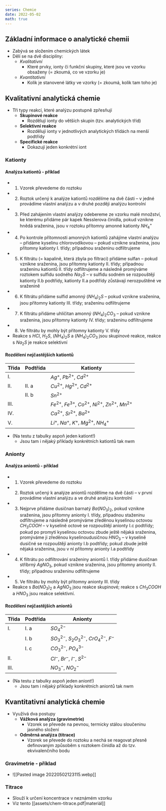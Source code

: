 ```yaml
---
series: Chemie
date: 2022-05-02
math: true
---
```


## Základní informace o analytické chemii
- Zabývá se složením chemických látek
- Dělí se na dvě disciplíny:
	- *Kvalitativní*
		- Které prvky, ionty či funkční skupiny, které jsou ve vzorku obsaženy (= zkoumá, co ve vzorku je)
	- *Kvantitativní*
		- Kolik je stanovené látky ve vzorky (= zkoumá, kolik tam toho je)

## Kvalitativní analytická chemie
- Tři typy reakcí, které analýzu postupně zpřesňují
	- **Skupinové reakce**
		- Rozdělují ionty do větších skupin (tzv. analytických tříd)
	- **Selektivní reakce**
		- Rozdělují ionty v jednotlivých analytických třídách na menší podtřídy
	- **Specifické reakce**
		- Dokazují jeden konkrétní iont

### Kationty
#### Analýza kationtů - příklad
- 1. Vzorek převedeme do roztoku
- 2. Roztok určený k analýze kationtů rozdělíme na dvě části – v jedné provádíme vlastní analýzu a v druhé později analýzu kontrolní
- 3. Před zahájením vlastní analýzy odebereme ze vzorku malé množství, ke kterému přidáme pár kapek Nesslerova činidla, pokud vznikne hnědá sraženina, jsou v roztoku přítomny amonné kationty $NH_{4}^{+}$
- 4. Po kontrole přítomnosti amonných kationtů zahájíme vlastní analýzu – přidáme kyselinu chlorovodíkovou – pokud vznikne sraženina, jsou přítomny kationty I. třídy; případnou sraženinu odfiltrujeme
- 5. K filtrátu (= kapalině, která zbyla po filtraci) přidáme sulfan – pokud vznikne sraženina, jsou přítomny kationty II. třídy; případnou sraženinu kationtů II. třídy odfiltrujeme a následně promýváme roztokem sulfidu sodného $Na_{2}S$ – v sulfidu sodném se rozpouštějí kationty II.b podtřídy, kationty II.a podtřídy zůstávají nerozpuštěné ve sraženině
- 6. K filtrátu přidáme sulfid amonný $(NH_{4})_{2}S$ – pokud vznikne sraženina, jsou přítomny kationty III. třídy; sraženinu odfiltrujeme
- 7. K filtrátu přidáme uhličitan amonný $(NH_4)_2 CO_3$ – pokud vznikne sraženina, jsou přítomny kationty IV. třídy; sraženinu odfiltrujeme
- 8. Ve filtrátu by mohly být přítomny kationty V. třídy
- Reakce s $HCl$, $H_2S$,  $(NH_{4})_{2}S$ a $(NH_4)_2 CO_3$ jsou skupinové reakce, reakce s $Na_2 S$ je reakce selektivní


#### Rozdělení nejčastějších kationtů

| **Třída** | **Podtřída** | **Kationty**                                                     |
| --------- | ------------ | ---------------------------------------------------------------- |
| I.        |              | $Ag^+$, $Pb^{2+}$, $Cd^{2+}$                                     |
| II.       | II. a        | $Cu^{2+}$, $Hg^{2+}$, $Cd^{2+}$                                  |
|           | II. b        | $Sn^{2+}$                                                        |
| III.      |              | $Fe^{2+}$, $Fe^{3+}$, $Co^{2+}$, $Ni^{2+}$, $Zn^{2+}$, $Mn^{2+}$ |
| IV.       |              | $Ca^{2+}$, $Sr^{2+}$, $Ba^{2+}$                                  |
| V.        |              | $Li^+$, $Na^+$, $K^+$, $Mg^{2+}$, $NH_4^+$                                                                 |

- (Na testu z tabulky aspoň jeden kationt!)
	- Jsou tam i nějaký příklady konkrétních kationtů tak nwm

### Anionty
#### Analýza aniontů - příklad
- 1. Vzorek převedeme do roztoku
- 2. Roztok určený k analýze aniontů rozdělíme na dvě části – v první provádíme vlastní analýzu a ve druhé analýzu kontrolní
- 3. Nejprve přidáme dusičnan barnatý $Ba(NO_3)_2$, pokud vznikne sraženina, jsou přítomny anionty I. třídy, případnou staženinu odfiltrujeme a následně promýváme zředěnou kyselinou octovou $CH_3COOH$ – v kyselině octové se rozpouštějí anionty I.c podtřídy; pokud po promytí kyselinou octovou zbude ještě nějaká sraženina, promýváme ji zředěnou kyselinoudusičnou $HNO_3$ – v kyselině dusičné se rozpouštějí anionty I.b podtřídy; pokud zbude ještě nějaká sraženina, jsou v ní přítomny anionty I.a podtřídy
- 4. K filtrátu po odfiltrování sraženiny aniontů I. třídy přidáme dusičnan stříbrný $AgNO_3$, pokud vznikne sraženina, jsou přítomny anionty II. třídy; případnou sraženinu odfiltrujeme
- 5. Ve filtrátu by mohly být přítomny anionty III. třídy
- Reakce s $Ba(NO_3)_2$ a $AgNO_3$ jsou reakce skupinové; reakce s $CH_3 COOH$ a $HNO_3$ jsou reakce selektivní.

#### Rozdělení nejčastějších aniontů
| **Třída** | **Podtřída** | **Anionty**                                       |
| --------- | ------------ | ------------------------------------------------- |
| I.        | I. a         | $SO_4^{2-}$                                       |
|           | I. b         | $SO_3^{2-}$, $S_2O_3^{2-}$, $CrO_4^{2-}$, $F^{-}$ |
|           | I. c         | $CO_3^{2-}$, $PO_4^{3-}$                          |
| II.       |              | $Cl^{-}$, $Br^{-}$, $I^{-}$, $S^{2-}$             |
| III.      |              | $NO_3^-$, $NO_2^-$                                                  |

- (Na testu z tabulky aspoň jeden aniont!)
	- Jsou tam i nějaký příklady konkrétních aniontů tak nwm

## Kvantitativní analytická chemie
- Využívá dva postupy
	- **Vážková analýza (gravimetrie)**
		- Vzorek se převede na pevnou, termicky stálou sloučeninu jasného složení
	- **Odměrná analýza (titrace)**
		- Vzorek se převede do roztoku a nechá se reagovat přesně definovaným způsoběm s roztokem činidla až do tzv. ekvivalenčního bodu

### Gravimetrie - příklad
- ![[Pasted image 20220502123115.webp]]
### Titrace
- Slouží k určení koncentrace v neznámém vzorku
- Viz tento [[assets/chem-titrace.pdf|materiál]]